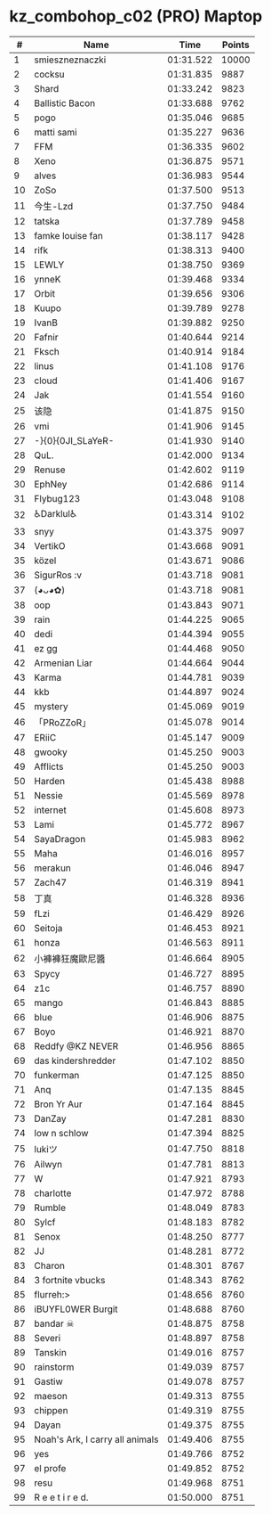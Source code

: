 # kz_combohop_c02 (PRO) Maptop

|  # | Name | Time | Points |
|-------------- | -------------- | -------------- | -------------- | 
| 1 | smieszneznaczki | 01:31.522 | 10000 | 
| 2 | cocksu | 01:31.835 | 9887 | 
| 3 | Shard | 01:33.242 | 9823 | 
| 4 | Ballistic Bacon | 01:33.688 | 9762 | 
| 5 | pogo | 01:35.046 | 9685 | 
| 6 | matti sami | 01:35.227 | 9636 | 
| 7 | FFM | 01:36.335 | 9602 | 
| 8 | Xeno | 01:36.875 | 9571 | 
| 9 | alves | 01:36.983 | 9544 | 
| 10 | ZoSo | 01:37.500 | 9513 | 
| 11 | 今生-Lzd | 01:37.750 | 9484 | 
| 12 | tatska | 01:37.789 | 9458 | 
| 13 | famke louise fan | 01:38.117 | 9428 | 
| 14 | rifk | 01:38.313 | 9400 | 
| 15 | LEWLY | 01:38.750 | 9369 | 
| 16 | ynneK | 01:39.468 | 9334 | 
| 17 | Orbit | 01:39.656 | 9306 | 
| 18 | Kuupo | 01:39.789 | 9278 | 
| 19 | IvanB | 01:39.882 | 9250 | 
| 20 | Fafnir | 01:40.644 | 9214 | 
| 21 | Fksch | 01:40.914 | 9184 | 
| 22 | linus | 01:41.108 | 9176 | 
| 23 | cloud | 01:41.406 | 9167 | 
| 24 | Jak | 01:41.554 | 9160 | 
| 25 | 该隐 | 01:41.875 | 9150 | 
| 26 | vmi | 01:41.906 | 9145 | 
| 27 | -}{0}{0JI_SLaYeR- | 01:41.930 | 9140 | 
| 28 | QuL. | 01:42.000 | 9134 | 
| 29 | Renuse | 01:42.602 | 9119 | 
| 30 | EphNey | 01:42.686 | 9114 | 
| 31 | Flybug123 | 01:43.048 | 9108 | 
| 32 | ♿Darklul♿ | 01:43.314 | 9102 | 
| 33 | snyy | 01:43.375 | 9097 | 
| 34 | VertikO | 01:43.668 | 9091 | 
| 35 | közel | 01:43.671 | 9086 | 
| 36 | SigurRos :v | 01:43.718 | 9081 | 
| 37 | (◕ᴗ◕✿) | 01:43.718 | 9081 | 
| 38 | oop | 01:43.843 | 9071 | 
| 39 | rain | 01:44.225 | 9065 | 
| 40 | dedi | 01:44.394 | 9055 | 
| 41 | ez gg | 01:44.468 | 9050 | 
| 42 | Armenian Liar | 01:44.664 | 9044 | 
| 43 | Karma | 01:44.781 | 9039 | 
| 44 | kkb | 01:44.897 | 9024 | 
| 45 | mystery | 01:45.069 | 9019 | 
| 46 | 「PRoZZoR」 | 01:45.078 | 9014 | 
| 47 | ERiiC | 01:45.147 | 9009 | 
| 48 | gwooky | 01:45.250 | 9003 | 
| 49 | Afflicts | 01:45.250 | 9003 | 
| 50 | Harden | 01:45.438 | 8988 | 
| 51 | Nessie | 01:45.569 | 8978 | 
| 52 | internet | 01:45.608 | 8973 | 
| 53 | Lami | 01:45.772 | 8967 | 
| 54 | SayaDragon | 01:45.983 | 8962 | 
| 55 | Maha | 01:46.016 | 8957 | 
| 56 | merakun | 01:46.046 | 8947 | 
| 57 | Zach47 | 01:46.319 | 8941 | 
| 58 | 丁真 | 01:46.328 | 8936 | 
| 59 | fLzi | 01:46.429 | 8926 | 
| 60 | Seitoja | 01:46.453 | 8921 | 
| 61 | honza | 01:46.563 | 8911 | 
| 62 | 小褲褲狂魔歐尼醬 | 01:46.664 | 8905 | 
| 63 | Spycy | 01:46.727 | 8895 | 
| 64 | z1c | 01:46.757 | 8890 | 
| 65 | mango | 01:46.843 | 8885 | 
| 66 | blue | 01:46.906 | 8875 | 
| 67 | Boyo | 01:46.921 | 8870 | 
| 68 | Reddfy @KZ NEVER | 01:46.956 | 8865 | 
| 69 | das kindershredder | 01:47.102 | 8850 | 
| 70 | funkerman | 01:47.125 | 8850 | 
| 71 | Anq | 01:47.135 | 8845 | 
| 72 | Bron Yr Aur | 01:47.164 | 8845 | 
| 73 | DanZay | 01:47.281 | 8830 | 
| 74 | low n schlow | 01:47.394 | 8825 | 
| 75 | lukiツ | 01:47.750 | 8818 | 
| 76 | Ailwyn | 01:47.781 | 8813 | 
| 77 | W | 01:47.921 | 8793 | 
| 78 | charlotte | 01:47.972 | 8788 | 
| 79 | Rumble | 01:48.049 | 8783 | 
| 80 | Sylcf | 01:48.183 | 8782 | 
| 81 | Senox | 01:48.250 | 8777 | 
| 82 | JJ | 01:48.281 | 8772 | 
| 83 | Charon | 01:48.301 | 8767 | 
| 84 | 3 fortnite vbucks | 01:48.343 | 8762 | 
| 85 | flurreh:> | 01:48.656 | 8760 | 
| 86 | iBUYFL0WER Burgit | 01:48.688 | 8760 | 
| 87 | bandar ☠ | 01:48.875 | 8758 | 
| 88 | Severi | 01:48.897 | 8758 | 
| 89 | Tanskin | 01:49.016 | 8757 | 
| 90 | rainstorm | 01:49.039 | 8757 | 
| 91 | Gastiw | 01:49.078 | 8757 | 
| 92 | maeson | 01:49.313 | 8755 | 
| 93 | chippen | 01:49.319 | 8755 | 
| 94 | Dayan | 01:49.375 | 8755 | 
| 95 | Noah's Ark, I carry all animals | 01:49.406 | 8755 | 
| 96 | yes | 01:49.766 | 8752 | 
| 97 | el profe | 01:49.852 | 8752 | 
| 98 | resu | 01:49.968 | 8751 | 
| 99 | R e e t i r e d. | 01:50.000 | 8751 | 

